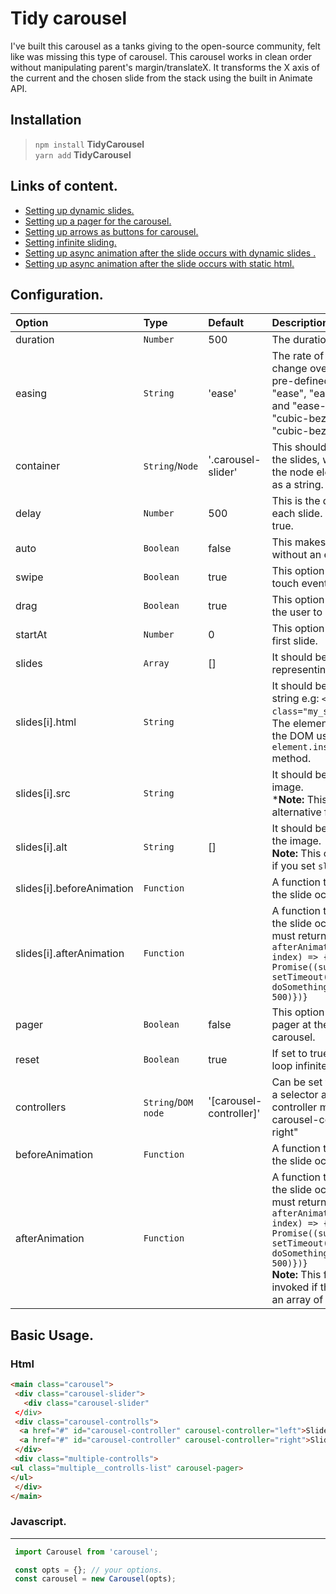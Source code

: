 # ****Tidy carousel****
I've built this carousel as a tanks giving to the open-source community, felt like was missing this type of carousel. This carousel works in clean order without manipulating parent's margin/translateX. It transforms the X axis of the current and the chosen slide from the stack using the built in Animate API.

## ****Installation****

> `npm install` ****TidyCarousel**** <br/>
> `yarn add` ****TidyCarousel****

## ****Links of content.****

* [Setting up dynamic slides.]('https://github.com/dorultan/TidyCarousel/examples/')
* [Setting up a pager for the carousel.]('https://github.com/dorultan/TidyCarousel/examples/')
* [Setting up arrows as buttons for carousel.](('https://github.com/dorultan/TidyCarousel/examples/'))
* [Setting infinite sliding.](('https://github.com/dorultan/TidyCarousel/examples/'))
* [Setting up async animation after the slide occurs with dynamic slides .](('https://github.com/dorultan/TidyCarousel/examples/'))
* [Setting up async animation after the slide occurs with static html.](('https://github.com/dorultan/TidyCarousel/examples/'))

## ****Configuration.****

| ****Option****     | ****Type**** | ****Default****    | ****Description****    |
| :------------- | :------------- | :------| :------|
| duration   | `Number` | 500     | The duration of the slide.|
| easing   | `String` |'ease'    |The rate of the animation's change over time. Accepts the pre-defined values "linear", "ease", "ease-in", "ease-out", and "ease-in-out", or a custom "cubic-bezier" value like "cubic-bezier(0.42, 0, 0.58, 1)"|
| container  | `String`/`Node` | '.carousel-slider' | This should be the wrapper of the slides, witch can be neither the node element or a selector as a string.|
| delay   | `Number` |500     | This is the delay in between each slide. Useful if auto is set to true.|
| auto   | `Boolean` | false     | This makes the carousel loop without an event.|
| swipe | `Boolean` | true | This option (if true) will enable touch event for mobile devices.|
| drag | `Boolean` | true | This option (if true) will enable the user to drag the slide. |
| startAt | `Number` | 0 | This option is the index of the first slide.  |
| slides | `Array` | [] | It should be an array of objects representing the slides.|
| slides[i].html | `String` |  | It should be a html element as a string e.g: `<div class="my_slide">Content</div>`. The element will be inserted into the DOM using ` element.insertadjacentelement` method.|
| slides[i].src | `String` |  | It should be the source of the image. <br/> *****Note:**** This option is an alternative for `slides[i].node`. |
| slides[i].alt | `String` | [] | It should be the alternative for the image. <br/> ****Note:**** This option will only work if you set `slides[i].src`.|
| slides[i].beforeAnimation | `Function` |  | A function that is invoked before the slide occurs.|
| slides[i].afterAnimation | `Function` |  | A function that is invoked After the slide occurs. If present, it must return a promise e.g: `afterAnimation: (element, index) => { return new Promise((success, reject) => { setTimeout(() => { doSomething(); success()}, 500)})}`|
| pager | `Boolean` | false | This option if `true` will generate a pager at the bottom of the carousel.|
| reset | `Boolean` | true | If set to true, the carousel will loop infinitely. |
| controllers | `String`/`DOM node` | '[carousel-controller]'| Can be set to a node element or a selector as a string. Each controller must have the attribute carousel-controller="left or right" |
| beforeAnimation | `Function` |  | A function that is invoked before the slide occurs.|
| afterAnimation | `Function` |  | A function that is invoked After the slide occurs. If present, it must return a promise e.g: `afterAnimation: (element, index) => { return new Promise((success, reject) => { setTimeout(() => { doSomething(); success()}, 500)})}`<br/> ****Note:**** This function is only invoked if the `slides` is not set to an array of slides.|

## Basic Usage.

### Html
```html
<main class="carousel">
 <div class="carousel-slider">
   <div class="carousel-slider"
 </div>
 <div class="carousel-controlls">
  <a href="#" id="carousel-controller" carousel-controller="left">Slide left</a>
  <a href="#" id="carousel-controller" carousel-controller="right">Slide right</a>
 </div>
 <div class="multiple-controlls">
<ul class="multiple__controlls-list" carousel-pager>
</ul>
 </div>
</main>
```
### Javascript.
-----------------
```js
 import Carousel from 'carousel';

 const opts = {}; // your options.
 const carousel = new Carousel(opts);
```

